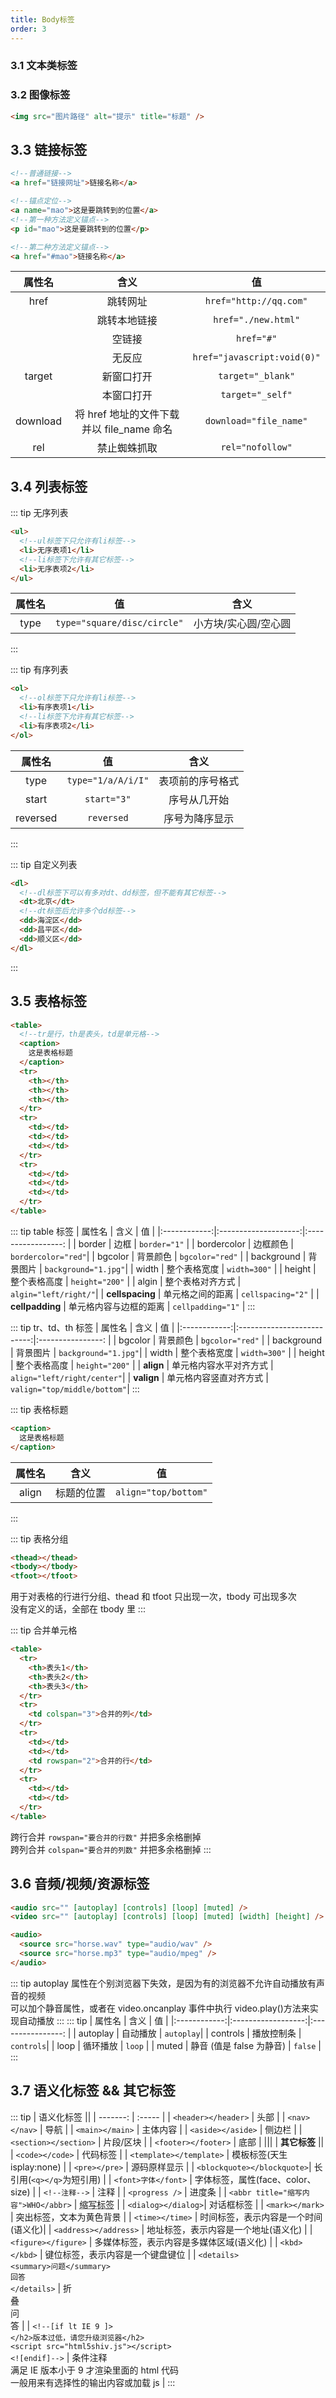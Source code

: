 ```yaml
---
title: Body标签
order: 3
---
```


<PageHeaderPro 
  title="body标签"  
  sub_title="一般定义页面的主体部分，包含页面的所有内容（如文本、超链接、图片、列表和表格等）" 
/>

### 3.1 文本类标签

<CardPro
  type="table"
  data="[
    {desc: `加粗`, example: `<strong>加粗</strong>`, effect: `<strong>加粗</strong>` },
    {desc: `斜体`, example: `<em>斜体</em>`, effect: `<em>斜体</em>` },
    {desc: `删除线`, example: `<del>删除线</del>`, effect: `<del>删除线</del>` },
    {desc: `下划线`, example: `<ins>下划线</ins>`, effect: `<ins>下划线</ins>` },
    {},
    {desc: `上标`, example: `<sup>上标</sup>`, effect: `<sup>上标</sup>` },
    {desc: `下标`, example: `<sub>下标</sub>`, effect: `<sub>下标</sub>` },
    {},
    {desc: `换行`, example: `<br />`, effect: `<br />` },
    {desc: `分隔线`, example: `<hr />`, effect: `<hr />` },
    {},
    {desc: `标题`, example: `<h1~h6>标题</h1~h6>`, effect: `<h5>标题</h5>`, attach: `dir` },
    {desc: `段落`, example: `<p>段落</p>`, effect: `<p>段落</p>`, attach: `align` },
  ]"
/>

### 3.2 图像标签

```html
<img src="图片路径" alt="提示" title="标题" />
```

<CardPro
  type="table"
  data="[
    {attr: `src`, desc: `图片路径`, example: `src='img/logo.jpg'` },
    {attr: `alt`, desc: `图片显示失败时的提示文本`, example: `alt='这是一张图片'` },
    {attr: `title`, desc: `鼠标悬浮时的提示文本`, example: `title='这是一张图片'` }
  ]"
/>

## 3.3 链接标签

```html
<!--普通链接-->
<a href="链接网址">链接名称</a>

<!--锚点定位-->
<a name="mao">这是要跳转到的位置</a>
<!--第一种方法定义锚点-->
<p id="mao">这是要跳转到的位置</p>

<!--第二种方法定义锚点-->
<a href="#mao">链接名称</a>
```

|  属性名  |                   含义                    |             值              |
| :------: | :---------------------------------------: | :-------------------------: |
|   href   |                 跳转网址                  |   `href="http://qq.com"`    |
|          |               跳转本地链接                |     `href="./new.html"`     |
|          |                  空链接                   |         `href="#"`          |
|          |                  无反应                   | `href="javascript:void(0)"` |
|  target  |                新窗口打开                 |      `target="_blank"`      |
|          |                本窗口打开                 |      `target="_self"`       |
| download | 将 href 地址的文件下载并以 file_name 命名 |   `download="file_name"`    |
|   rel    |               禁止蜘蛛抓取                |      `rel="nofollow"`       |

## 3.4 列表标签

::: tip 无序列表

```html
<ul>
  <!--ul标签下只允许有li标签-->
  <li>无序表项1</li>
  <!--li标签下允许有其它标签-->
  <li>无序表项2</li>
</ul>
```

| 属性名 |             值              |         含义         |
| :----: | :-------------------------: | :------------------: |
|  type  | `type="square/disc/circle"` | 小方块/实心圆/空心圆 |

:::

::: tip 有序列表

```html
<ol>
  <!--ol标签下只允许有li标签-->
  <li>有序表项1</li>
  <!--li标签下允许有其它标签-->
  <li>有序表项2</li>
</ol>
```

|  属性名  |         值         |       含义       |
| :------: | :----------------: | :--------------: |
|   type   | `type="1/a/A/i/I"` | 表项前的序号格式 |
|  start   |    `start="3"`     |   序号从几开始   |
| reversed |     `reversed`     |  序号为降序显示  |

:::

::: tip 自定义列表

```html
<dl>
  <!--dl标签下可以有多对dt、dd标签，但不能有其它标签-->
  <dt>北京</dt>
  <!--dt标签后允许多个dd标签-->
  <dd>海淀区</dd>
  <dd>昌平区</dd>
  <dd>顺义区</dd>
</dl>
```

:::

## 3.5 表格标签

```html
<table>
  <!--tr是行，th是表头，td是单元格-->
  <caption>
    这是表格标题
  </caption>
  <tr>
    <th></th>
    <th></th>
    <th></th>
  </tr>
  <tr>
    <td></td>
    <td></td>
    <td></td>
  </tr>
  <tr>
    <td></td>
    <td></td>
    <td></td>
  </tr>
</table>
```

::: tip table 标签
| 属性名 | 含义 | 值 |
|:------------:|:--------------------:|:-----------------: |
| border | 边框 | `border="1"` |
| bordercolor | 边框颜色 | `bordercolor="red"`|
| bgcolor | 背景颜色 | `bgcolor="red"` |
| background | 背景图片 | `background="1.jpg"`|
| width | 整个表格宽度 | `width=300"` |
| height | 整个表格高度 | `height="200"` |
| algin | 整个表格对齐方式 | `algin="left/right/"`|
| **cellspacing** | 单元格之间的距离 | `cellspacing="2"` |
| **cellpadding** | 单元格内容与边框的距离 | `cellpadding="1"` |
:::

::: tip tr、td、th 标签
| 属性名 | 含义 | 值 |
|:------------:|:--------------------------:|:----------------: |
| bgcolor | 背景颜色 | `bgcolor="red"` |
| background | 背景图片 | `background="1.jpg"`|
| width | 整个表格宽度 | `width=300"` |
| height | 整个表格高度 | `height="200"` |
| **align** | 单元格内容水平对齐方式 | `align="left/right/center"`|
| **valign** | 单元格内容竖直对齐方式 | `valign="top/middle/bottom"`|
:::

::: tip 表格标题

```html
<caption>
  这是表格标题
</caption>
```

| 属性名 |    含义    |          值          |
| :----: | :--------: | :------------------: |
| align  | 标题的位置 | `align="top/bottom"` |

:::

::: tip 表格分组

```html
<thead></thead>
<tbody></tbody>
<tfoot></tfoot>
```

用于对表格的行进行分组、thead 和 tfoot 只出现一次，tbody 可出现多次<br>
没有定义的话，全部在 tbody 里
:::

::: tip 合并单元格

```html
<table>
  <tr>
    <th>表头1</th>
    <th>表头2</th>
    <th>表头3</th>
  </tr>
  <tr>
    <td colspan="3">合并的列</td>
  </tr>
  <tr>
    <td></td>
    <td></td>
    <td rowspan="2">合并的行</td>
  </tr>
  <tr>
    <td></td>
    <td></td>
  </tr>
</table>
```

跨行合并 `rowspan="要合并的行数"` 并把多余格删掉<br>
跨列合并 `colspan="要合并的列数"` 并把多余格删掉
:::

## 3.6 音频/视频/资源标签

```html
<audio src="" [autoplay] [controls] [loop] [muted] />
<video src="" [autoplay] [controls] [loop] [muted] [width] [height] />

<audio>
  <source src="horse.wav" type="audio/wav" />
  <source src="horse.mp3" type="audio/mpeg" />
</audio>
```

::: tip
autoplay 属性在个别浏览器下失效，是因为有的浏览器不允许自动播放有声音的视频<br>
可以加个静音属性，或者在 video.oncanplay 事件中执行 video.play()方法来实现自动播放
:::
::: tip
| 属性名 | 含义 | 值 |
|:------------:|:------------------:|:----------------: |
| autoplay | 自动播放 | `autoplay`|
| controls | 播放控制条 | `controls`|
| loop | 循环播放 | `loop` |
| muted | 静音 (值是 false 为静音) | `false` |
:::

## 3.7 语义化标签 && 其它标签

::: tip
| 语义化标签 ||
| -------: | :----- |
| `<header></header>` | 头部 |
| `<nav></nav>` | 导航 |
| `<main></main>` | 主体内容 |
| `<aside></aside>` | 侧边栏 |
| `<section></section>` | 片段/区块 |
| `<footer></footer>` | 底部 |
|||
| **其它标签** ||
| `<code></code>` | 代码标签 |
| `<template></template>` | 模板标签(天生 isplay:none) |
| `<pre></pre>` | 源码原样显示 |
| `<blockquote></blockquote>`| 长引用(`<q></q>`为短引用) |
| `<font>字体</font>` | 字体标签，属性(face、color、size) |
| `<!--注释-->` | 注释 |
| `<progress />` | 进度条 |
| `<abbr title="缩写内容">WHO</abbr>` | <abbr title="缩写内容">缩写标签</abbr> |
| `<dialog></dialog>`| 对话框标签 |
| `<mark></mark>` | 突出标签，文本为黄色背景 |
| `<time></time>` | 时间标签，表示内容是一个时间(语义化)|
| `<address></address>` | 地址标签，表示内容是一个地址(语义化) |
| `<figure></figure>` | 多媒体标签，表示内容是多媒体区域(语义化) |
| `<kbd></kbd>` | 键位标签，表示内容是一个键盘键位 |
| `<details>`<br>`<summary>问题</summary>`<br>`回答`<br>`</details>` | 折<br>叠<br>问<br>答 |
| `<!--[if lt IE 9 ]>`<br>`</h2>版本过低，请您升级浏览器</h2>`<br>`<script src="html5shiv.js"></script>`<br>`<![endif]-->` | 条件注释<br>满足 IE 版本小于 9 才渲染里面的 html 代码<br>一般用来有选择性的输出内容或加载 js |
:::
